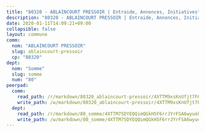 ```yaml
---
title: "80320 - ABLAINCOURT PRESSOIR | Entraide, Annonces, Initiatives"
description: "80320 - ABLAINCOURT PRESSOIR | Entraide, Annonces, Initiatives"
date: 2020-01-11T14:09:21+09:00
collapsible: false
layout: commune
comm:
  nom: "ABLAINCOURT PRESSOIR"
  slug: ablaincourt-pressoir
  cp: "80320"
dept:
  nom: "Somme"
  slug: somme
  num: "80"
peerpad:
  comm:
    read_path: /r/markdown/80320_ablaincourt-pressoir/4XTTM9xsKnUfjt7F6au4TtvjGGbcmypbRCYVaGYiXaGFoFDi6
    write_path: /w/markdown/80320_ablaincourt-pressoir/4XTTM9xsKnUfjt7F6au4TtvjGGbcmypbRCYVaGYiXaGFoFDi6-K3TgU8q45PpDbUXMKCznAnZ3mZt3QpUNpRRNk7ULNzVTVyVFe6kGn4XQLVajkkPp7WG5LBnJuYu8KTeKi8L5xZTeNx86K13A1Q65TUV6ZrSh5rWKeyYwM7absg2q9Wb8ZASKJB9p
  dept:
    read_path: /r/markdown/80_somme/4XTTM75DYEQQimQGkH5F6rrJYrFSA6wyuekdgioEx7v45YjSw
    write_path: /w/markdown/80_somme/4XTTM75DYEQQimQGkH5F6rrJYrFSA6wyuekdgioEx7v45YjSw-K3TgTuB1DbUNHuFo9Fhh6JTUriPx8E5izGkmw9RSNTjUtMFPoZhqqp87szE8th3EytWSHGdhUuQUPjam8aJZh1SdH8pL3ibgUbMdNhU17kjAmSa49LMB2GjXvVwDVurE8mgce3XM
---
```


